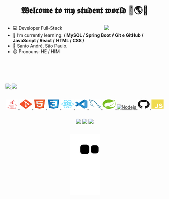  <h1 align="center">  𝖂𝖊𝖑𝖈𝖔𝖒𝖊 𝖙𝖔 𝖒𝖞 𝖘𝖙𝖚𝖉𝖊𝖓𝖙 𝖜𝖔𝖗𝖑𝖉 🚀🌎🚀 </h2> 

<div>
 
<img align="right" width="190" src="https://c.tenor.com/57w9du3NrV0AAAAd/css-html.gif">

 - 💻 Developer Full-Stack
- 🌱 I’m currently learning: **/ MySQL / Spring Boot / Git e GitHub / JavaScript / React / HTML / CSS /**
- 🏡 Santo André, São Paulo.
- 😄 Pronouns: HE / HIM

 <br>
 <br>
 <br>
 
</div>

##

<div>
  
 
<div align="left">
  <a href="https://github.com/dogzeira">
  <img height="175em" src="https://github-readme-stats.vercel.app/api?username=dogzeira&show_icons=true&theme=dark&include_all_commits=true&count_private=true&title_color=1a7d2e&icon_color=1a7d2e"/>
  <img height="175em" src="https://github-readme-stats.vercel.app/api/top-langs/?username=dogzeira&layout=compact&langs_count=7&theme=dark&title_color=1a7d2e"/>   
</div>
  
##
   
 <div align="center">
  <img alt="Java" height="30" width="40" src="https://raw.githubusercontent.com/devicons/devicon/master/icons/java/java-plain.svg">
  <img alt="Git" height="30" width="40" src="https://raw.githubusercontent.com/devicons/devicon/master/icons/git/git-original.svg">
  <img alt="HTML" height="30" width="40" src="https://raw.githubusercontent.com/devicons/devicon/master/icons/html5/html5-original.svg">
  <img alt="CSS" height="30" width="40" src="https://raw.githubusercontent.com/devicons/devicon/master/icons/css3/css3-original.svg">
  <img alt="React" height="30" width="40" src="https://raw.githubusercontent.com/devicons/devicon/master/icons/react/react-original.svg">
  <img alt="VScode" height="30" width="40" src="https://raw.githubusercontent.com/devicons/devicon/master/icons/vscode/vscode-original.svg">
  <img alt="MySQL" height="30" width="40" src="https://raw.githubusercontent.com/devicons/devicon/master/icons/mysql/mysql-plain.svg">
  <img alt="Spring" height="30" width="40" src="https://raw.githubusercontent.com/devicons/devicon/master/icons/spring/spring-original.svg">
  <img alt="Nodejs" height="30" width="40" src="https://cdn.worldvectorlogo.com/logos/nodejs-icon.svg">
  <img alt="GitHub" height="30" width="40" src="https://raw.githubusercontent.com/devicons/devicon/master/icons/github/github-original.svg">
  <img alt="Js" height="30" width="40" src="https://raw.githubusercontent.com/devicons/devicon/master/icons/javascript/javascript-plain.svg">
</div>
 
##
          
 </div>
  
 
   
  <div align="center">  
  <a href="https://instagram.com/_dogzeiraa_" target="_blank"><img src="https://img.shields.io/badge/-Instagram-%23E4405F?style=for-the-badge&logo=instagram&logoColor=white" target="_blank"></a> 
        <a href="https://www.linkedin.com/in/doug-rocha/" target="_blank"><img src="https://img.shields.io/badge/-LinkedIn-%230077B5?style=for-the-badge&logo=linkedin&logoColor=white" target="_blank"></a> 
    <a href = "mailto:douglasdanilobutu13@gmail.com"><img src="https://img.shields.io/badge/-Gmail-%23333?style=for-the-badge&logo=gmail&logoColor=white" target="_blank"></a>
   
##
    
    
  
![Snake animation](https://github.com/dogzeira/dogzeira/blob/output/github-contribution-grid-snake.svg)

   
